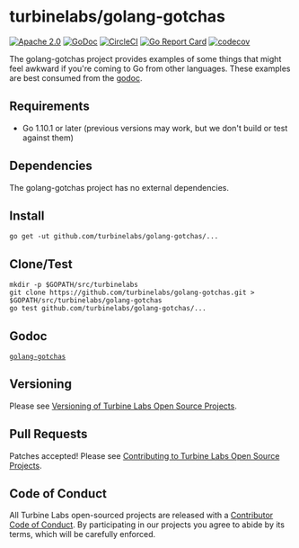 
[//]: # ( Copyright 2018 Turbine Labs, Inc.                                   )
[//]: # ( you may not use this file except in compliance with the License.    )
[//]: # ( You may obtain a copy of the License at                             )
[//]: # (                                                                     )
[//]: # (     http://www.apache.org/licenses/LICENSE-2.0                      )
[//]: # (                                                                     )
[//]: # ( Unless required by applicable law or agreed to in writing, software )
[//]: # ( distributed under the License is distributed on an "AS IS" BASIS,   )
[//]: # ( WITHOUT WARRANTIES OR CONDITIONS OF ANY KIND, either express or     )
[//]: # ( implied. See the License for the specific language governing        )
[//]: # ( permissions and limitations under the License.                      )

# turbinelabs/golang-gotchas

[![Apache 2.0](https://img.shields.io/badge/license-apache%202.0-blue.svg)](LICENSE)
[![GoDoc](https://godoc.org/github.com/turbinelabs/golang-gotchas?status.svg)](https://godoc.org/github.com/turbinelabs/golang-gotchas)
[![CircleCI](https://circleci.com/gh/turbinelabs/golang-gotchas.svg?style=shield)](https://circleci.com/gh/turbinelabs/golang-gotchas)
[![Go Report Card](https://goreportcard.com/badge/github.com/turbinelabs/golang-gotchas)](https://goreportcard.com/report/github.com/turbinelabs/golang-gotchas)
[![codecov](https://codecov.io/gh/turbinelabs/golang-gotchas/branch/master/graph/badge.svg)](https://codecov.io/gh/turbinelabs/golang-gotchas)

The golang-gotchas project provides examples of some things that might feel
awkward if you're coming to Go from other languages. These examples are best
consumed from the [godoc](https://godoc.org/github.com/turbinelabs/golang-gotchas).

## Requirements

- Go 1.10.1 or later (previous versions may work, but we don't build or test against them)

## Dependencies

The golang-gotchas project has no external dependencies.

## Install

```
go get -ut github.com/turbinelabs/golang-gotchas/...
```

## Clone/Test

```
mkdir -p $GOPATH/src/turbinelabs
git clone https://github.com/turbinelabs/golang-gotchas.git > $GOPATH/src/turbinelabs/golang-gotchas
go test github.com/turbinelabs/golang-gotchas/...
```

## Godoc

[`golang-gotchas`](https://godoc.org/github.com/turbinelabs/golang-gotchas)

## Versioning

Please see [Versioning of Turbine Labs Open Source Projects](http://github.com/turbinelabs/developer/blob/master/README.md#versioning).

## Pull Requests

Patches accepted! Please see [Contributing to Turbine Labs Open Source Projects](http://github.com/turbinelabs/developer/blob/master/README.md#contributing).

## Code of Conduct

All Turbine Labs open-sourced projects are released with a
[Contributor Code of Conduct](CODE_OF_CONDUCT.md). By participating in our
projects you agree to abide by its terms, which will be carefully enforced.
